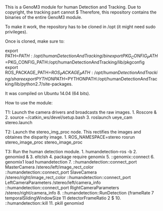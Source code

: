 This is a GenoM3 module for human Detection and Tracking. Due to copyright, the tracking part cannot $
Therefore, this repository contains the binaries of the entire GenoM3 module.

To make it work, the repository has to be cloned in /opt (it might need sudo privileges).

Once is cloned, make sure to:

export PATH=$PATH:/opt/humanDetectionAndTracking/bin
export PKG_CONFIG_PATH=$PKG_CONFIG_PATH:/opt/humanDetectionAndTracking/lib/pkgconfig
export ROS_PACKAGE_PATH=$ROS_PACKAGE_PATH:/opt/humanDetectionAndTracking/share
export PYTHONPATH=$PYTHONPATH:/opt/humanDetectionAndTracking/lib/python2.7/site-packages.


It was compiled on Ubuntu 14.04 (64 bits).


How to use the module:

T1: Launch the camera drivers and broadcasts the raw images.
    1. Roscore &
    2. source ~/catkin_ws/devel/setup.bash
    3. roslaunch ueye_cam stereo.launch

T2: Launch the stereo_img_proc node. This rectifies the images and obtaines the disparity image.
    1. ROS_NAMESPACE=stereo rosrun stereo_image_proc stereo_image_proc

T3: Run the human detection module.
    1. humandetection-ros -b
    2. genomixd &
    3. eltclsh
    4. package require genomix
    5. ::genomix::connect
    6. genomix1 load humandetection
    7. ::humandetection::connect_port MasterCamera /stereo/left/image_rect_color
       ::humandetection::connect_port SlaveCamera /stereo/right/image_rect_color
       ::humandetection::connect_port LeftCameraParameters /stereo/left/camera_info
       ::humandetection::connect_port RightCameraParameters /stereo/right/camera_info
    8. ::humandetection::RunDetection {frameRate 7 temporalSlidingWindowSize 11 detectorFrameRatio 2 $
    10. ::humandetection::kill
    11. pkill genomixd
